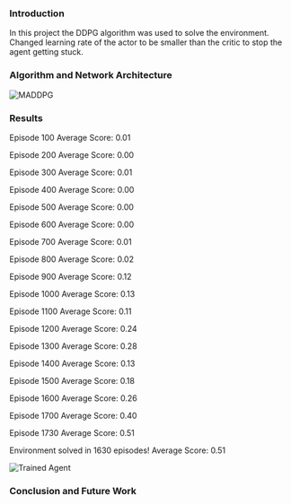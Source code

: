 [//]: # (Image References)

[image1]: https://github.com/arjunlikesgeometry/DRLND-Project-1/blob/master/P1.png
[image2]: https://github.com/arjunlikesgeometry/DRLND-Project-2/blob/master/DDPG.png

### Introduction
In this project the DDPG algorithm was used to solve the environment. Changed learning rate of the actor to be smaller than the critic to stop the agent getting stuck. 

### Algorithm and Network Architecture
![MADDPG][image2]

### Results
Episode 100	Average Score: 0.01

Episode 200	Average Score: 0.00

Episode 300	Average Score: 0.01

Episode 400	Average Score: 0.00

Episode 500	Average Score: 0.00

Episode 600	Average Score: 0.00

Episode 700	Average Score: 0.01

Episode 800	Average Score: 0.02

Episode 900	Average Score: 0.12

Episode 1000	Average Score: 0.13

Episode 1100	Average Score: 0.11

Episode 1200	Average Score: 0.24

Episode 1300	Average Score: 0.28

Episode 1400	Average Score: 0.13

Episode 1500	Average Score: 0.18

Episode 1600	Average Score: 0.26

Episode 1700	Average Score: 0.40

Episode 1730	Average Score: 0.51

Environment solved in 1630 episodes!	Average Score: 0.51

![Trained Agent][image1]

### Conclusion and Future Work



